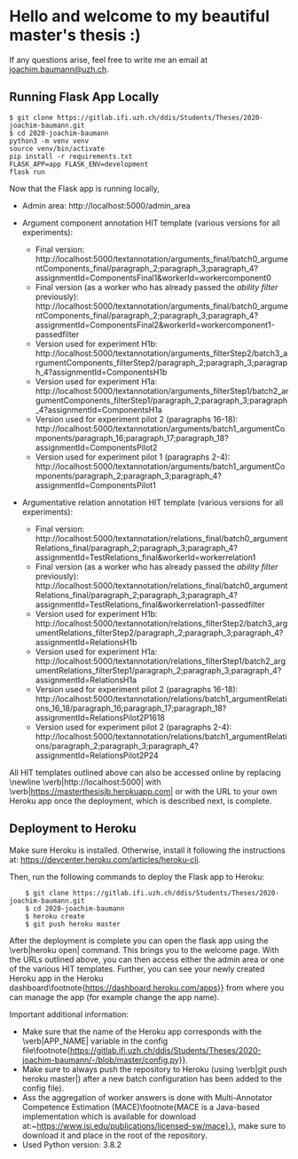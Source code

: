# Hello and welcome to my beautiful master's thesis :)

If any questions arise, feel free to write me an email at <joachim.baumann@uzh.ch>.

## Running Flask App Locally

```
$ git clone https://gitlab.ifi.uzh.ch/ddis/Students/Theses/2020-joachim-baumann.git
$ cd 2020-joachim-baumann
python3 -m venv venv
source venv/bin/activate
pip install -r requirements.txt
FLASK_APP=app FLASK_ENV=development
flask run
```


Now that the Flask app is running locally, 


- Admin area: http://localhost:5000/admin_area


- Argument component annotation HIT template (various versions for all experiments):
    - Final version: http://localhost:5000/textannotation/arguments_final/batch0_argumentComponents_final/paragraph_2;paragraph_3;paragraph_4?assignmentId=ComponentsFinal1&workerId=workercomponent0
    - Final version (as a worker who has already passed the _ability filter_ previously): http://localhost:5000/textannotation/arguments_final/batch0_argumentComponents_final/paragraph_2;paragraph_3;paragraph_4?assignmentId=ComponentsFinal2&workerId=workercomponent1-passedfilter
    - Version used for experiment H1b: http://localhost:5000/textannotation/arguments_filterStep2/batch3_argumentComponents_filterStep2/paragraph_2;paragraph_3;paragraph_4?assignmentId=ComponentsH1b
    - Version used for experiment H1a: http://localhost:5000/textannotation/arguments_filterStep1/batch2_argumentComponents_filterStep1/paragraph_2;paragraph_3;paragraph_4?assignmentId=ComponentsH1a
    - Version used for experiment pilot 2 (paragraphs 16-18): http://localhost:5000/textannotation/arguments/batch1_argumentComponents/paragraph_16;paragraph_17;paragraph_18?assignmentId=ComponentsPilot2
    - Version used for experiment pilot 1 (paragraphs 2-4): http://localhost:5000/textannotation/arguments/batch1_argumentComponents/paragraph_2;paragraph_3;paragraph_4?assignmentId=ComponentsPilot1
- Argumentative relation annotation HIT template (various versions for all experiments):
    - Final version: http://localhost:5000/textannotation/relations_final/batch0_argumentRelations_final/paragraph_2;paragraph_3;paragraph_4?assignmentId=TestRelations_final&workerId=workerrelation1
    - Final version (as a worker who has already passed the _ability filter_ previously): http://localhost:5000/textannotation/relations_final/batch0_argumentRelations_final/paragraph_2;paragraph_3;paragraph_4?assignmentId=TestRelations_final&workerrelation1-passedfilter
    - Version used for experiment H1b: http://localhost:5000/textannotation/relations_filterStep2/batch3_argumentRelations_filterStep2/paragraph_2;paragraph_3;paragraph_4?assignmentId=RelationsH1b
    - Version used for experiment H1a: http://localhost:5000/textannotation/relations_filterStep1/batch2_argumentRelations_filterStep1/paragraph_2;paragraph_3;paragraph_4?assignmentId=RelationsH1a
    - Version used for experiment pilot 2 (paragraphs 16-18): http://localhost:5000/textannotation/relations/batch1_argumentRelations_16_18/paragraph_16;paragraph_17;paragraph_18?assignmentId=RelationsPilot2P1618
    - Version used for experiment pilot 2 (paragraphs 2-4): http://localhost:5000/textannotation/relations/batch1_argumentRelations/paragraph_2;paragraph_3;paragraph_4?assignmentId=RelationsPilot2P24


All HIT templates outlined above can also be accessed online by replacing \newline \verb|http://localhost:5000| with \verb|https://masterthesisjb.herokuapp.com| or with the URL to your own Heroku app once the deployment, which is described next, is complete.


## Deployment to Heroku

Make sure Heroku is installed.
Otherwise, install it following the instructions at: https://devcenter.heroku.com/articles/heroku-cli.


Then, run the following commands to deploy the Flask app to Heroku:

```
    $ git clone https://gitlab.ifi.uzh.ch/ddis/Students/Theses/2020-joachim-baumann.git
    $ cd 2020-joachim-baumann
    $ heroku create
    $ git push heroku master
```

After the deployment is complete you can open the flask app using the \verb|heroku open| command. This brings you to the welcome page. With the URLs outlined above, you can then access either the admin area or one of the various HIT templates.
Further, you can see your newly created Heroku app in the Heroku dashboard\footnote{https://dashboard.heroku.com/apps}} from where you can manage the app (for example change the app name).


Important additional information:
- Make sure that the name of the Heroku app corresponds with the \verb|APP_NAME| variable in the config file\footnote{https://gitlab.ifi.uzh.ch/ddis/Students/Theses/2020-joachim-baumann/-/blob/master/config.py}}.
- Make sure to always push the repository to Heroku (using \verb|git push heroku master|) after a new batch configuration has been added to the config file).
- Ass the aggregation of worker answers is done with Multi-Annotator Competence Estimation (MACE)\footnote{MACE is a Java-based implementation which is available for download at:~https://www.isi.edu/publications/licensed-sw/mace}.}, make sure to download it and place in the root of the repository.
- Used Python version: 3.8.2

